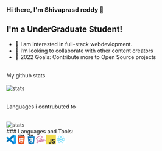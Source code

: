 ### Hi there, I'm Shivaprasd reddy 👋



## I'm a UnderGraduate Student!

- 🔭 I am interested in full-stack webdevlopment.
- 👯 I’m looking to collaborate with other content creators
- 🥅 2022 Goals: Contribute more to Open Source projects
<br/>
<div >My github stats</div>
<br/>
<div><img src="https://github-readme-stats.vercel.app/api?username=shivaprasadyanala&show_icons=true&theme=cobalt" alt="stats"></div>
<br/>
<div><p>Languages i contrubuted to</p></div>
<br/>
<div ><img src="https://github-readme-stats.vercel.app/api/top-langs/?username=shivaprasadyanala&layout=compact&show_icons=true&theme=cobalt" alt="stats"></div>
### Languages and Tools:
<br/>

<img align="left" alt="Visual Studio Code" width="26px" src="https://raw.githubusercontent.com/github/explore/80688e429a7d4ef2fca1e82350fe8e3517d3494d/topics/visual-studio-code/visual-studio-code.png" />
<img align="left" alt="HTML5" width="26px" src="https://raw.githubusercontent.com/github/explore/80688e429a7d4ef2fca1e82350fe8e3517d3494d/topics/html/html.png" />
<img align="left" alt="CSS3" width="26px" src="https://raw.githubusercontent.com/github/explore/80688e429a7d4ef2fca1e82350fe8e3517d3494d/topics/css/css.png" />
<img align="left" alt="Sass" width="26px" src="https://raw.githubusercontent.com/github/explore/80688e429a7d4ef2fca1e82350fe8e3517d3494d/topics/sass/sass.png" />
<img align="left" alt="JavaScript" width="26px" src="https://raw.githubusercontent.com/github/explore/80688e429a7d4ef2fca1e82350fe8e3517d3494d/topics/javascript/javascript.png" />
<img align="left" alt="React" width="26px" src="https://raw.githubusercontent.com/github/explore/80688e429a7d4ef2fca1e82350fe8e3517d3494d/topics/react/react.png" />
<br/>
<!-- <h3 align="left">Connect with me:</h3>
<p align="left">
  <a href="https://linkedin.com/in/https://www.linkedin.com/in/arpit-jain-0b054a170" target="blank"><img align="center" src="https://cdn.jsdelivr.net/npm/simple-icons@3.0.1/icons/linkedin.svg" alt="https://www.linkedin.com/in/arpit-jain-0b054a170" height="30" width="40" /></a>
<a href="https://www.codechef.com/users/aj15" target="blank"><img align="center" src="https://cdn.jsdelivr.net/npm/simple-icons@3.1.0/icons/codechef.svg" alt="aj15" height="30" width="40" /></a>
<a href="https://www.hackerrank.com/111arpit1" target="blank"><img align="center" src="https://cdn.jsdelivr.net/npm/simple-icons@3.0.1/icons/hackerrank.svg" alt="111arpit1" height="30" width="40" /></a>
<a href="https://codeforces.com/profile/arpit456jain" target="blank"><img align="center" src="https://cdn.jsdelivr.net/npm/simple-icons@3.0.1/icons/codeforces.svg" alt="arpit456jain" height="30" width="40" /></a>
<a href="https://auth.geeksforgeeks.org/user/111arpit1" target="blank"><img align="center" src="https://cdn.jsdelivr.net/npm/simple-icons@3.0.1/icons/geeksforgeeks.svg" alt="111arpit1" height="30" width="40" /></a>
</p> -->
<br/>
<!-- <summary>:chart_with_upwards_trend: Contribution Graph </summary> -->
   <br/>
<!-- <img src="https://activity-graph.herokuapp.com/graph?username=shivaprasadyanala&theme=xcode" alt="Contribution Graph" align="center" /> -->
      
<!-- <p><img align="center"  src="https://github-readme-streak-stats.herokuapp.com/?user=shivaprasadyanala" alt="shivaprasadyanala" /></p> -->

<br><br>
<!-- <p><img align="center" src="https://grass-graph.moshimo.works/images/shivaprasadyanala.png" /> -->
</p>
   

